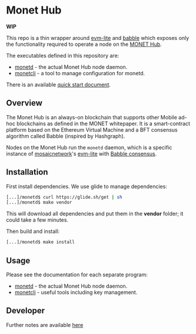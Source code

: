 # Monet Hub

**WIP**

This repo is a thin wrapper around [evm-lite](https://github.com/mosaicnetworks/evm-lite) and [babble](https://github.com/mosaicnetworks/babble) which exposes only the 
functionality required to operate a node on the [MONET Hub](https://monet.network/about.html). 

The executables defined in this repository are: 

- [monetd](docs/monetd.md) - the actual Monet Hub node daemon.
- [monetcli](docs/monetcli.md) - a tool to manage configuration for monetd. 

There is an available [quick start document](docs/README.md).

## Overview

The Monet Hub is an always-on blockchain that supports other Mobile ad-hoc 
blockchains as defined in the MONET whitepaper. It is a smart-contract platform
based on the Ethereum Virtual Machine and a BFT consensus algorithm called
Babble (inspired by Hashgraph).

Nodes on the Monet Hub run the `monetd` daemon, which is a specific instance of 
[mosaicnetwork](https://mosaicnetworks.io)'s 
[evm-lite](https://github.com/mosaicnetworks/evm-lite)  with 
[Babble consensus](https://github.com/mosaicnetworks/babble).

## Installation

First install dependencies. We use glide to manage dependencies:

```bash
[...]/monetd$ curl https://glide.sh/get | sh
[...]/monetd$ make vendor
```

This will download all dependencies and put them in the **vendor** folder; it
could take a few minutes.

Then build and install:

```bash
[...]/monetd$ make install
```

## Usage

Please see the documentation for each separate program:

- [monetd](docs/monetd.md) - the actual Monet Hub node daemon.
- [monetcli](docs/monetcli.md) - useful tools including key management. 

## Developer

Further notes are available [here](docs/developer.md) 